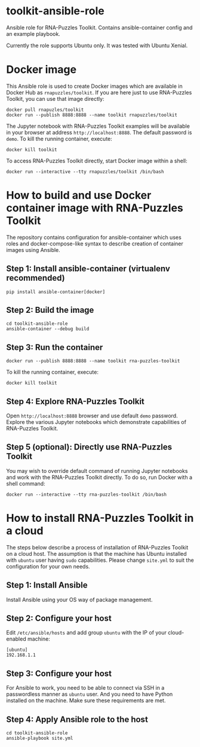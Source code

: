 # toolkit-ansible-role
Ansible role for RNA-Puzzles Toolkit. Contains ansible-container config and an example playbook.

Currently the role supports Ubuntu only. It was tested with Ubuntu Xenial.

# Docker image
This Ansible role is used to create Docker images which are available in Docker Hub as `rnapuzzles/toolkit`. If you are here just to use RNA-Puzzles Toolkit, you can use that image directly:
```
docker pull rnapuzles/toolkit
docker run --publish 8888:8888 --name toolkit rnapuzzles/toolkit
```

The Jupyter notebook with RNA-Puzzles Toolkit examples will be available in your browser at address `http://localhost:8888`. The default password is `demo`. To kill the running container, execute:
```
docker kill toolkit
```

To access RNA-Puzzles Toolkit directly, start Docker image within a shell:
```
docker run --interactive --tty rnapuzzles/toolkit /bin/bash
```

# How to build and use Docker container image with RNA-Puzzles Toolkit
The repository contains configuration for ansible-container which uses roles and docker-compose-like syntax to describe creation of container images using Ansible. 

## Step 1: Install ansible-container (virtualenv recommended)
```
pip install ansible-container[docker]
```

## Step 2: Build the image
```
cd toolkit-ansible-role
ansible-container --debug build
```

## Step 3: Run the container
```
docker run --publish 8888:8888 --name toolkit rna-puzzles-toolkit 
```

To kill the running container, execute:
```
docker kill toolkit
```

## Step 4: Explore RNA-Puzzles Toolkit
Open `http://localhost:8888` browser and use default `demo` password. Explore the various Jupyter notebooks which demonstrate capabilities of RNA-Puzzles Toolkit. 

## Step 5 (optional): Directly use RNA-Puzzles Toolkit
You may wish to override default command of running Jupyter notebooks and work with the RNA-Puzzles Toolkit directly. To do so, run Docker with a shell command:
```
docker run --interactive --tty rna-puzzles-toolkit /bin/bash
```

# How to install RNA-Puzzles Toolkit in a cloud
The steps below describe a process of installation of RNA-Puzzles Toolkit on a cloud host. The assumption is that the machine has Ubuntu installed with `ubuntu` user having `sudo` capabilities. Please change `site.yml` to suit the configuration for your own needs.

## Step 1: Install Ansible
Install Ansible using your OS way of package management.

## Step 2: Configure your host
Edit `/etc/ansible/hosts` and add group `ubuntu` with the IP of your cloud-enabled machine:
```
[ubuntu]
192.168.1.1
```

## Step 3: Configure your host
For Ansible to work, you need to be able to connect via SSH in a passwordless manner as `ubuntu` user. And you need to have Python installed on the machine. Make sure these requirements are met.

## Step 4: Apply Ansible role to the host
```
cd toolkit-ansible-role
ansible-playbook site.yml
```
